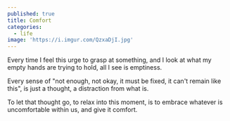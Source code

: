 ```yaml
---
published: true
title: Comfort
categories:
  - life
image: 'https://i.imgur.com/QzxaDjI.jpg'
---
```

Every time I feel this urge
to grasp at something,
and I look at what
my empty hands
are trying to hold,
all I see
is emptiness.

Every sense
of  "not enough,
not okay,
it must be fixed,
it can't remain like this",
is just a thought,
a distraction
from what is.

To let that thought go,
to relax into this moment,
is to embrace whatever
is uncomfortable within us,
and give it comfort.
